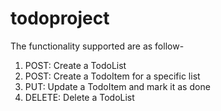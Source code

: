 # todoproject

The functionality supported are as follow-
   1. POST: Create a TodoList
   2. POST: Create a TodoItem for a specific list
   3. PUT:    Update a TodoItem and mark it as done
   4. DELETE: Delete a TodoList
